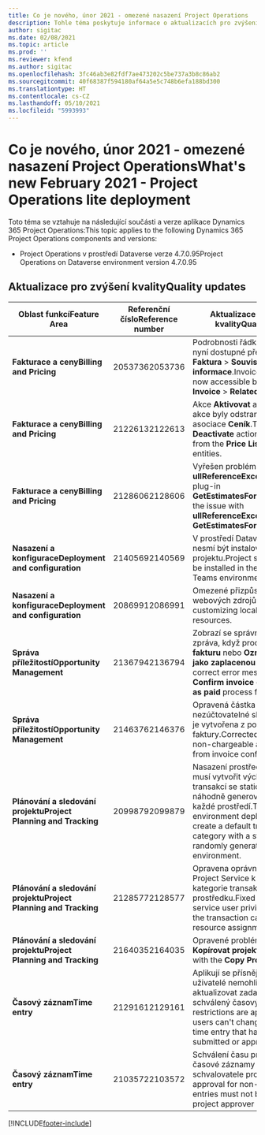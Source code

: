 ```yaml
---
title: Co je nového, únor 2021 - omezené nasazení Project Operations
description: Tohle téma poskytuje informace o aktualizacích pro zvýšení kvality, které jsou k dispozici v omezeném nasazení Project Operations z února 2021.
author: sigitac
ms.date: 02/08/2021
ms.topic: article
ms.prod: ''
ms.reviewer: kfend
ms.author: sigitac
ms.openlocfilehash: 3fc46ab3e82fdf7ae473202c5be737a3b8c86ab2
ms.sourcegitcommit: 40f68387f594180af64a5e5c748b6efa188bd300
ms.translationtype: HT
ms.contentlocale: cs-CZ
ms.lasthandoff: 05/10/2021
ms.locfileid: "5993993"
---
```

# <a name="whats-new-february-2021---project-operations-lite-deployment"></a><span data-ttu-id="e5acd-103">Co je nového, únor 2021 - omezené nasazení Project Operations</span><span class="sxs-lookup"><span data-stu-id="e5acd-103">What's new February 2021 - Project Operations lite deployment</span></span>

<span data-ttu-id="e5acd-104">Toto téma se vztahuje na následující součásti a verze aplikace Dynamics 365 Project Operations:</span><span class="sxs-lookup"><span data-stu-id="e5acd-104">This topic applies to the following Dynamics 365 Project Operations components and versions:</span></span>

  - <span data-ttu-id="e5acd-105">Project Operations v prostředí Dataverse verze 4.7.0.95</span><span class="sxs-lookup"><span data-stu-id="e5acd-105">Project Operations on Dataverse environment version 4.7.0.95</span></span>

## <a name="quality-updates"></a><span data-ttu-id="e5acd-106">Aktualizace pro zvýšení kvality</span><span class="sxs-lookup"><span data-stu-id="e5acd-106">Quality updates</span></span>

| <span data-ttu-id="e5acd-107">**Oblast funkcí**</span><span class="sxs-lookup"><span data-stu-id="e5acd-107">**Feature Area**</span></span> | <span data-ttu-id="e5acd-108">**Referenční číslo**</span><span class="sxs-lookup"><span data-stu-id="e5acd-108">**Reference number**</span></span> | <span data-ttu-id="e5acd-109">**Aktualizace pro zvýšení kvality**</span><span class="sxs-lookup"><span data-stu-id="e5acd-109">**Quality update**</span></span> |
| --- | --- | --- |
| <span data-ttu-id="e5acd-110">**Fakturace a ceny**</span><span class="sxs-lookup"><span data-stu-id="e5acd-110">**Billing and Pricing**</span></span> | <span data-ttu-id="e5acd-111">2053736</span><span class="sxs-lookup"><span data-stu-id="e5acd-111">2053736</span></span> | <span data-ttu-id="e5acd-112">Podrobnosti řádku faktury jsou nyní dostupné přechodem na **Faktura** > **Související informace**.</span><span class="sxs-lookup"><span data-stu-id="e5acd-112">Invoice line details are now accessible by going to **Invoice** > **Related information**.</span></span> |
| <span data-ttu-id="e5acd-113">**Fakturace a ceny**</span><span class="sxs-lookup"><span data-stu-id="e5acd-113">**Billing and Pricing**</span></span> | <span data-ttu-id="e5acd-114">2122613</span><span class="sxs-lookup"><span data-stu-id="e5acd-114">2122613</span></span> | <span data-ttu-id="e5acd-115">Akce **Aktivovat** a **Deaktivovat** akce byly odstraněny z entita asociace **Ceník**.</span><span class="sxs-lookup"><span data-stu-id="e5acd-115">The **Activate** and **Deactivate** actions were removed from the **Price List** association entities.</span></span> |
| <span data-ttu-id="e5acd-116">**Fakturace a ceny**</span><span class="sxs-lookup"><span data-stu-id="e5acd-116">**Billing and Pricing**</span></span> | <span data-ttu-id="e5acd-117">2128606</span><span class="sxs-lookup"><span data-stu-id="e5acd-117">2128606</span></span> | <span data-ttu-id="e5acd-118">Vyřešen problém s **ullReferenceException** v modulu plug-in **GetEstimatesForProject**.</span><span class="sxs-lookup"><span data-stu-id="e5acd-118">Resolved the issue with **ullReferenceException** in the **GetEstimatesForProject** plug-in.</span></span> |
| <span data-ttu-id="e5acd-119">**Nasazení a konfigurace**</span><span class="sxs-lookup"><span data-stu-id="e5acd-119">**Deployment and configuration**</span></span> | <span data-ttu-id="e5acd-120">2140569</span><span class="sxs-lookup"><span data-stu-id="e5acd-120">2140569</span></span> | <span data-ttu-id="e5acd-121">V prostředí Dataverse Teams nesmí být instalováno řešení projektu.</span><span class="sxs-lookup"><span data-stu-id="e5acd-121">Project solution must not be installed in the Dataverse Teams environments.</span></span> |
| <span data-ttu-id="e5acd-122">**Nasazení a konfigurace**</span><span class="sxs-lookup"><span data-stu-id="e5acd-122">**Deployment and configuration**</span></span> | <span data-ttu-id="e5acd-123">2086991</span><span class="sxs-lookup"><span data-stu-id="e5acd-123">2086991</span></span> | <span data-ttu-id="e5acd-124">Omezené přizpůsobení lokalizace webových zdrojů.</span><span class="sxs-lookup"><span data-stu-id="e5acd-124">Restricted customizing localization of web resources.</span></span> |
| <span data-ttu-id="e5acd-125">**Správa příležitostí**</span><span class="sxs-lookup"><span data-stu-id="e5acd-125">**Opportunity Management**</span></span> | <span data-ttu-id="e5acd-126">2136794</span><span class="sxs-lookup"><span data-stu-id="e5acd-126">2136794</span></span> | <span data-ttu-id="e5acd-127">Zobrazí se správná chybová zpráva, když proces **Potvrdit fakturu** nebo **Označit fakturu jako zaplacenou** selže,</span><span class="sxs-lookup"><span data-stu-id="e5acd-127">Display correct error message when **Confirm invoice** or **Mark invoice as paid** process fails,</span></span> |
| <span data-ttu-id="e5acd-128">**Správa příležitostí**</span><span class="sxs-lookup"><span data-stu-id="e5acd-128">**Opportunity Management**</span></span> | <span data-ttu-id="e5acd-129">2146376</span><span class="sxs-lookup"><span data-stu-id="e5acd-129">2146376</span></span> | <span data-ttu-id="e5acd-130">Opravená částka daně v nezúčtovatelné skutečné hodnotě je vytvořena z potvrzení faktury.</span><span class="sxs-lookup"><span data-stu-id="e5acd-130">Corrected tax amount in a non-chargeable actual is created from invoice confirmation.</span></span> |
| <span data-ttu-id="e5acd-131">**Plánování a sledování projektu**</span><span class="sxs-lookup"><span data-stu-id="e5acd-131">**Project Planning and Tracking**</span></span> | <span data-ttu-id="e5acd-132">2099879</span><span class="sxs-lookup"><span data-stu-id="e5acd-132">2099879</span></span> | <span data-ttu-id="e5acd-133">Nasazení prostředí Dataverse musí vytvořit výchozí kategorii transakcí se statickým ID, a ne náhodně generovat jednu pro každé prostředí.</span><span class="sxs-lookup"><span data-stu-id="e5acd-133">The Dataverse environment deployment must create a default transaction category with a static ID and not randomly generate one per environment.</span></span> |
| <span data-ttu-id="e5acd-134">**Plánování a sledování projektu**</span><span class="sxs-lookup"><span data-stu-id="e5acd-134">**Project Planning and Tracking**</span></span> | <span data-ttu-id="e5acd-135">2128577</span><span class="sxs-lookup"><span data-stu-id="e5acd-135">2128577</span></span> | <span data-ttu-id="e5acd-136">Opravena oprávnění uživatele Project Service k aktualizaci kategorie transakcí při přiřazení prostředku.</span><span class="sxs-lookup"><span data-stu-id="e5acd-136">Fixed the Project service user privileges to update the transaction category on a resource assignment.</span></span> |
| <span data-ttu-id="e5acd-137">**Plánování a sledování projektu**</span><span class="sxs-lookup"><span data-stu-id="e5acd-137">**Project Planning and Tracking**</span></span> | <span data-ttu-id="e5acd-138">2164035</span><span class="sxs-lookup"><span data-stu-id="e5acd-138">2164035</span></span> | <span data-ttu-id="e5acd-139">Opravené problémy s funkcí **Kopírovat projekt**.</span><span class="sxs-lookup"><span data-stu-id="e5acd-139">Fixed issues with the **Copy Project** function.</span></span> |
| <span data-ttu-id="e5acd-140">**Časový záznam**</span><span class="sxs-lookup"><span data-stu-id="e5acd-140">**Time entry**</span></span> | <span data-ttu-id="e5acd-141">2129161</span><span class="sxs-lookup"><span data-stu-id="e5acd-141">2129161</span></span> | <span data-ttu-id="e5acd-142">Aplikují se přísnější omezení, aby uživatelé nemohli měnit a aktualizovat zadaný nebo schválený časový údaj.</span><span class="sxs-lookup"><span data-stu-id="e5acd-142">Tighter restrictions are applied to ensure users can't change and update a time entry that has been submitted or approved.</span></span> |
| <span data-ttu-id="e5acd-143">**Časový záznam**</span><span class="sxs-lookup"><span data-stu-id="e5acd-143">**Time entry**</span></span> | <span data-ttu-id="e5acd-144">2103572</span><span class="sxs-lookup"><span data-stu-id="e5acd-144">2103572</span></span> | <span data-ttu-id="e5acd-145">Schválení času pro neprojektové časové záznamy nesmí hledat roli schvalovatele projektu.</span><span class="sxs-lookup"><span data-stu-id="e5acd-145">Time approval for non-project time entries must not be looking for project approver role.</span></span> |


[!INCLUDE[footer-include](../../includes/footer-banner.md)]